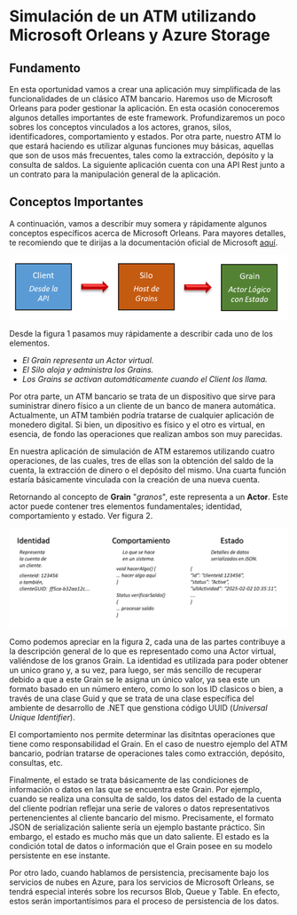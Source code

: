 # Simulación de un ATM utilizando Microsoft Orleans y Azure Storage

## Fundamento

En esta oportunidad vamos a crear una aplicación muy simplificada de las funcionalidades de un clásico ATM bancario. Haremos uso de Microsoft Orleans para poder gestionar la aplicación. En esta ocasión conoceremos algunos detalles importantes de este framework. Profundizaremos un poco sobres los conceptos vinculados a los actores, granos, silos, identificadores, comportamiento y estados. Por otra parte, nuestro ATM lo que estará haciendo es utilizar algunas funciones muy básicas, aquellas que son de usos más frecuentes, tales como la extracción, depósito y la consulta de saldos. La siguiente aplicación cuenta con una API Rest junto a un contrato para la manipulación general de la aplicación.

## Conceptos Importantes

A continuación, vamos a describir muy somera y rápidamente algunos conceptos específicos acerca de Microsoft Orleans. Para mayores detalles, te recomiendo que te dirijas a la documentación oficial de Microsoft [aquí](https://learn.microsoft.com/es-es/dotnet/orleans/overview "aquí").

![Figura 1](docs/capture_1.png)

Desde la figura 1 pasamos muy rápidamente a describir cada uno de los elementos.

- _El Grain representa un Actor virtual._
- _El Silo aloja y administra los Grains._
- _Los Grains se activan automáticamente cuando el Client los llama._

Por otra parte, un ATM bancario se trata de un dispositivo que sirve para suministrar dinero físico a un cliente de un banco de manera automática. Actualmente, un ATM también podría tratarse de cualquier aplicación de monedero digital. Si bien, un dipositivo es físico y el otro es virtual, en esencia, de fondo las operaciones que realizan ambos son muy parecidas.

En nuestra aplicación de simulación de ATM estaremos utilizando cuatro operaciones, de las cuales, tres de ellas son la obtención del saldo de la cuenta, la extracción de dinero o el depósito del mismo. Una cuarta función estaría básicamente vinculada con la creación de una nueva cuenta.

Retornando al concepto de **Grain** "_granos_", este representa a un **Actor**. Este actor puede contener tres elementos fundamentales; identidad, comportamiento y estado. Ver figura 2.

![Figura 2](docs/capture_2.png)

Como podemos apreciar en la figura 2, cada una de las partes contribuye a la descripción general de lo que es representado como una Actor virtual, valiéndose de los granos Grain. La identidad es utilizada para poder obtener un unico grano y, a su vez, para luego, ser más sencillo de recuperar debido a que a este Grain se le asigna un único valor, ya sea este un formato basado en un número entero, como lo son los ID clasicos o bien, a través de una clase Guid y que se trata de una clase específica del ambiente de desarrollo de .NET que genstiona código UUID (_Universal Unique Identifier_).

El comportamiento nos permite determinar las disitntas operaciones que tiene como responsabilidad el Grain. En el caso de nuestro ejemplo del ATM bancario, podrían tratarse de operaciones tales como extracción, depósito, consultas, etc.

Finalmente, el estado se trata básicamente de las condiciones de información o datos en las que se encuentra este Grain. Por ejemplo, cuando se realiza una consulta de saldo, los datos del estado de la cuenta del cliente podrían reflejar una serie de valores o datos representativos pertenencientes al cliente bancario del mismo. Precisamente, el formato JSON de serialización saliente sería un ejemplo bastante práctico. Sin embargo, el estado es mucho más que un dato saliente. El estado es la condición total de datos o información que el Grain posee en su modelo persistente en ese instante.

Por otro lado, cuando hablamos de persistencia, precisamente bajo los servicios de nubes en Azure, para los servicios de Microsoft Orleans, se tendrá especial interés sobre los recursos Blob, Queue y Table. En efecto, estos serán importantísimos para el proceso de persistencia de los datos.
